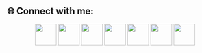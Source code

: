 ## 🌐 Connect with me:

<p align="center">
  <a href="https://www.linkedin.com/in/sejanmahmudofficial/" target="_blank">
    <img src="https://img.icons8.com/color/96/linkedin.png" width="50" height="50"/>
  </a>
  <a href="https://youtube.com/@sejan_gaming_official" target="_blank">
    <img src="https://img.icons8.com/color/96/youtube-play.png" width="50" height="50"/>
  </a>
  <a href="https://www.facebook.com/SejanMahmudOfficial" target="_blank">
    <img src="https://img.icons8.com/color/96/facebook.png" width="50" height="50"/>
  </a>
  <a href="https://stackoverflow.com/users/your-id" target="_blank">
    <img src="https://img.icons8.com/color/96/stackoverflow.png" width="50" height="50"/>
  </a>
  <a href="https://www.instagram.com/sejan__mahmud/" target="_blank">
    <img src="https://img.icons8.com/color/96/instagram-new.png" width="50" height="50"/>
  </a>
  <a href="mailto:sejangamingofficial@gmail.com">
    <img src="https://img.icons8.com/color/96/gmail.png" width="50" height="50"/>
  </a>
  <a href="https://wa.me/8801892063187" target="_blank">
    <img src="https://img.icons8.com/color/96/whatsapp.png" width="50" height="50"/>
  </a>
</p>
